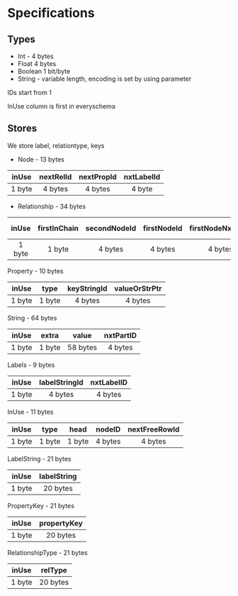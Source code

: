 # Specifications

## Types

* Int - 4 bytes
* Float 4 bytes
* Boolean 1 bit/byte
* String - variable length, encoding is set by using parameter

IDs start from 1

InUse column is first in everyschema

## Stores

We store label, relationtype, keys

* Node - 13 bytes

| inUse | nextRelId | nextPropId | nxtLabelId |
|:------:|:---------:|:----------:|:----------:|
| 1 byte | 4 bytes   | 4 bytes    |  4 byte    |

* Relationship - 34 bytes

|  inUse |  firstInChain | secondNodeId | firstNodeId | firstNodeNxtRelId | second NodeNxtRelId | firstNodePrvRelId | secondNodePrvRelId | nxtPropertyId | relTypeId |
|:------:|:-------------:|:------------:|:-----------:|:-----------------:|:-------------------:|:-----------------:|:------------------:|:-------------:|:---------:|
| 1 byte |     1 byte    |    4 bytes   |    4 bytes  |       4 bytes     | 4 bytes             | 4 bytes           | 4 bytes            | 4 bytes       | 4 bytes   |

Property - 10 bytes

|  inUse |  type  | keyStringId | valueOrStrPtr |
|:------:|:------:|:-----------:|:-------------:|
| 1 byte | 1 byte | 4 bytes     | 4 bytes       |

String - 64 bytes

|  inUse |  extra |   value  |   nxtPartID |
|:------:|:------:|:--------:|:-----------:|
| 1 byte | 1 byte | 58 bytes |   4 bytes   |

Labels - 9 bytes

|  inUse |   labelStringId | nxtLabelID |
|:------:|:---------------:|:----------:|
| 1 byte |      4 bytes    | 4 bytes    |

InUse - 11 bytes

|  inUse |  type  |  head  |   nodeID | nextFreeRowId |
|:------:|:------:|:------:|:--------:|:-------------:|
| 1 byte | 1 byte | 1 byte | 4 bytes  | 4 bytes       |

LabelString - 21 bytes

|  inUse |  labelString |
|:------:|:------------:|
| 1 byte |    20 bytes  |

PropertyKey - 21 bytes

|  inUse |  propertyKey |
|:------:|:------------:|
| 1 byte |    20 bytes  |

RelationshipType - 21 bytes

|  inUse |  relType  |
|:------:|:---------:|
| 1 byte | 20 bytes  |